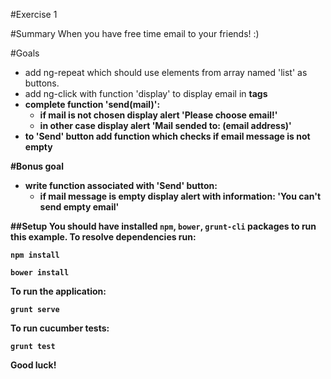 #Exercise 1

#Summary
When you have free time email to your friends! :)

#Goals
* add ng-repeat which should use elements from array named 'list' as buttons.
* add ng-click with function 'display' to display email in <strong> tags
* complete function 'send(mail)':
  + if mail is not chosen display alert 'Please choose email!'
  + in other case display alert 'Mail sended to: (email address)'
* to 'Send' button add function which checks if email message is not empty   
    
#Bonus goal
* write function associated with 'Send' button:
   + if mail message is empty display alert with information: 'You can't send empty email'
    

##Setup
 You should have installed `npm`, `bower`, `grunt-cli`  packages to run this example. To resolve dependencies run:
 
 ```
 npm install
 ```
 
 ```
 bower install
 ```
 
 To run the application:
 
 ```
 grunt serve
 ```
 
To run cucumber tests:

 ```
 grunt test
 ```
 
Good luck!
